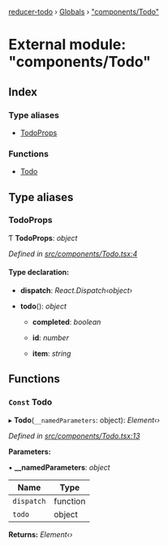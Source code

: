 [reducer-todo](../README.md) › [Globals](../globals.md) › ["components/Todo"](_components_todo_.md)

# External module: "components/Todo"

## Index

### Type aliases

* [TodoProps](_components_todo_.md#todoprops)

### Functions

* [Todo](_components_todo_.md#const-todo)

## Type aliases

###  TodoProps

Ƭ **TodoProps**: *object*

*Defined in [src/components/Todo.tsx:4](https://github.com/fwesss/reducer-todo/blob/580bc2f/reducer-todo/src/components/Todo.tsx#L4)*

#### Type declaration:

* **dispatch**: *React.Dispatch‹object›*

* **todo**(): *object*

  * **completed**: *boolean*

  * **id**: *number*

  * **item**: *string*

## Functions

### `Const` Todo

▸ **Todo**(`__namedParameters`: object): *Element‹›*

*Defined in [src/components/Todo.tsx:13](https://github.com/fwesss/reducer-todo/blob/580bc2f/reducer-todo/src/components/Todo.tsx#L13)*

**Parameters:**

▪ **__namedParameters**: *object*

Name | Type |
------ | ------ |
`dispatch` | function |
`todo` | object |

**Returns:** *Element‹›*
